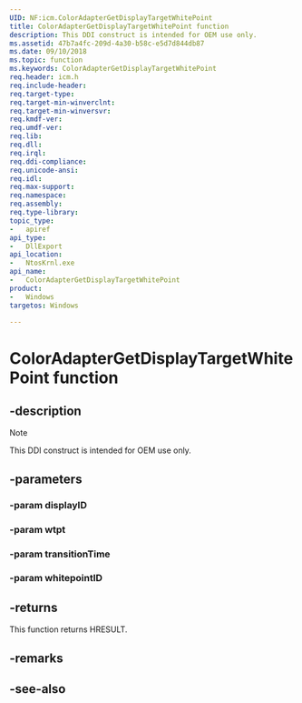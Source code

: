 ```yaml
---
UID: NF:icm.ColorAdapterGetDisplayTargetWhitePoint
title: ColorAdapterGetDisplayTargetWhitePoint function
description: This DDI construct is intended for OEM use only.
ms.assetid: 47b7a4fc-209d-4a30-b58c-e5d7d844db87
ms.date: 09/10/2018
ms.topic: function
ms.keywords: ColorAdapterGetDisplayTargetWhitePoint
req.header: icm.h
req.include-header:
req.target-type:
req.target-min-winverclnt:
req.target-min-winversvr:
req.kmdf-ver:
req.umdf-ver:
req.lib:
req.dll:
req.irql:
req.ddi-compliance:
req.unicode-ansi:
req.idl:
req.max-support:
req.namespace:
req.assembly:
req.type-library:
topic_type:
-   apiref
api_type:
-   DllExport
api_location:
-   NtosKrnl.exe
api_name:
-   ColorAdapterGetDisplayTargetWhitePoint
product:
-	Windows
targetos: Windows

---
```


# ColorAdapterGetDisplayTargetWhitePoint function


## -description

> [!NOTE]
> This DDI construct is intended for OEM use only.


## -parameters

### -param displayID

### -param wtpt

### -param transitionTime

### -param whitepointID


## -returns

This function returns HRESULT.

## -remarks

## -see-also
